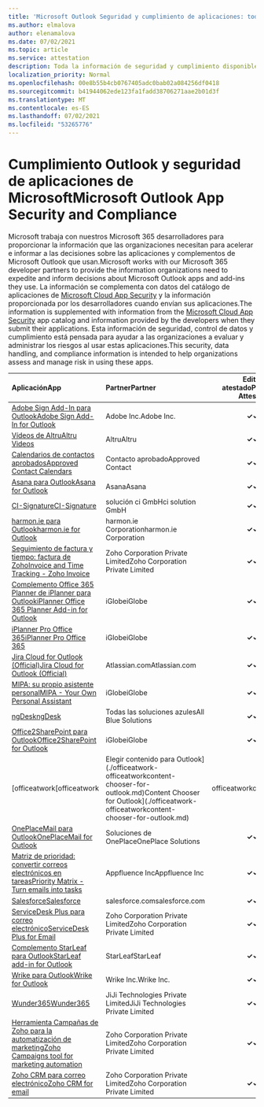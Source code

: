 ```yaml
---
title: 'Microsoft Outlook Seguridad y cumplimiento de aplicaciones: todas las aplicaciones'
ms.author: elmalova
author: elenamalova
ms.date: 07/02/2021
ms.topic: article
ms.service: attestation
description: Toda la información de seguridad y cumplimiento disponible para todas las aplicaciones Outlook Microsoft.
localization_priority: Normal
ms.openlocfilehash: 00e8b55b4cb0767405adc0bab02a084256df0418
ms.sourcegitcommit: b41944062ede123fa1fadd38706271aae2b01d3f
ms.translationtype: MT
ms.contentlocale: es-ES
ms.lasthandoff: 07/02/2021
ms.locfileid: "53265776"
---
```

# <a name="microsoft-outlook-app-security-and-compliance"></a><span data-ttu-id="ce7dc-103">Cumplimiento Outlook y seguridad de aplicaciones de Microsoft</span><span class="sxs-lookup"><span data-stu-id="ce7dc-103">Microsoft Outlook App Security and Compliance</span></span>

<span data-ttu-id="ce7dc-104">Microsoft trabaja con nuestros Microsoft 365 desarrolladores para proporcionar la información que las organizaciones necesitan para acelerar e informar a las decisiones sobre las aplicaciones y complementos de Microsoft Outlook que usan.</span><span class="sxs-lookup"><span data-stu-id="ce7dc-104">Microsoft works with our Microsoft 365 developer partners to provide the information organizations need to expedite and inform decisions about Microsoft Outlook apps and add-ins they use.</span></span> <span data-ttu-id="ce7dc-105">La información se complementa con datos del catálogo de aplicaciones de [Microsoft Cloud App Security](https://www.microsoft.com/en-us/enterprise-mobility-security/cloud-app-security) y la información proporcionada por los desarrolladores cuando envían sus aplicaciones.</span><span class="sxs-lookup"><span data-stu-id="ce7dc-105">The information is supplemented with information from the [Microsoft Cloud App Security](https://www.microsoft.com/en-us/enterprise-mobility-security/cloud-app-security) app catalog and information provided by the developers when they submit their applications.</span></span> <span data-ttu-id="ce7dc-106">Esta información de seguridad, control de datos y cumplimiento está pensada para ayudar a las organizaciones a evaluar y administrar los riesgos al usar estas aplicaciones.</span><span class="sxs-lookup"><span data-stu-id="ce7dc-106">This security, data handling, and compliance information is intended to help organizations assess and manage risk in using these apps.</span></span>

| <span data-ttu-id="ce7dc-107">**Aplicación**</span><span class="sxs-lookup"><span data-stu-id="ce7dc-107">**App**</span></span> | <span data-ttu-id="ce7dc-108">**Partner**</span><span class="sxs-lookup"><span data-stu-id="ce7dc-108">**Partner**</span></span> | <span data-ttu-id="ce7dc-109">**Editor atestado**</span><span class="sxs-lookup"><span data-stu-id="ce7dc-109">**Publisher Attested**</span></span> | <span data-ttu-id="ce7dc-110">**Certificado**</span><span class="sxs-lookup"><span data-stu-id="ce7dc-110">**Certified**</span></span> |
|:--------|:------------|:----------------------:|:-------------:|
| [<span data-ttu-id="ce7dc-111">Adobe Sign Add-In para Outlook</span><span class="sxs-lookup"><span data-stu-id="ce7dc-111">Adobe Sign Add-In for Outlook</span></span>](./adobe-inc-sign-add-in-for-outlook.md) | <span data-ttu-id="ce7dc-112">Adobe Inc.</span><span class="sxs-lookup"><span data-stu-id="ce7dc-112">Adobe Inc.</span></span> | <span data-ttu-id="ce7dc-113">**✓**</span><span class="sxs-lookup"><span data-stu-id="ce7dc-113">**✓**</span></span> | <img alt="Certified application badge" src="../media/certified-badge.png" height="25" width="25" /> |
| [<span data-ttu-id="ce7dc-114">Vídeos de Altru</span><span class="sxs-lookup"><span data-stu-id="ce7dc-114">Altru Videos</span></span>](./altru-videos.md) | <span data-ttu-id="ce7dc-115">Altru</span><span class="sxs-lookup"><span data-stu-id="ce7dc-115">Altru</span></span> | <span data-ttu-id="ce7dc-116">**✓**</span><span class="sxs-lookup"><span data-stu-id="ce7dc-116">**✓**</span></span> |  |
| [<span data-ttu-id="ce7dc-117">Calendarios de contactos aprobados</span><span class="sxs-lookup"><span data-stu-id="ce7dc-117">Approved Contact Calendars</span></span>](./approved-contact-calendars.md) | <span data-ttu-id="ce7dc-118">Contacto aprobado</span><span class="sxs-lookup"><span data-stu-id="ce7dc-118">Approved Contact</span></span> | <span data-ttu-id="ce7dc-119">**✓**</span><span class="sxs-lookup"><span data-stu-id="ce7dc-119">**✓**</span></span> |  |
| [<span data-ttu-id="ce7dc-120">Asana para Outlook</span><span class="sxs-lookup"><span data-stu-id="ce7dc-120">Asana for Outlook</span></span>](./asana-for-outlook.md) | <span data-ttu-id="ce7dc-121">Asana</span><span class="sxs-lookup"><span data-stu-id="ce7dc-121">Asana</span></span> | <span data-ttu-id="ce7dc-122">**✓**</span><span class="sxs-lookup"><span data-stu-id="ce7dc-122">**✓**</span></span> |  |
| [<span data-ttu-id="ce7dc-123">CI-Signature</span><span class="sxs-lookup"><span data-stu-id="ce7dc-123">CI-Signature</span></span>](./ci-solution-gmbh-signature.md) | <span data-ttu-id="ce7dc-124">solución ci GmbH</span><span class="sxs-lookup"><span data-stu-id="ce7dc-124">ci solution GmbH</span></span> | <span data-ttu-id="ce7dc-125">**✓**</span><span class="sxs-lookup"><span data-stu-id="ce7dc-125">**✓**</span></span> |  |
| [<span data-ttu-id="ce7dc-126">harmon.ie para Outlook</span><span class="sxs-lookup"><span data-stu-id="ce7dc-126">harmon.ie for Outlook</span></span>](./harmonie-corporation-for-outlook.md) | <span data-ttu-id="ce7dc-127">harmon.ie Corporation</span><span class="sxs-lookup"><span data-stu-id="ce7dc-127">harmon.ie Corporation</span></span> | <span data-ttu-id="ce7dc-128">**✓**</span><span class="sxs-lookup"><span data-stu-id="ce7dc-128">**✓**</span></span> |  |
| [<span data-ttu-id="ce7dc-129">Seguimiento de factura y tiempo: factura de Zoho</span><span class="sxs-lookup"><span data-stu-id="ce7dc-129">Invoice and Time Tracking - Zoho Invoice</span></span>](./zoho-corporation-private-limited-invoice-and-time-tracking.md) | <span data-ttu-id="ce7dc-130">Zoho Corporation Private Limited</span><span class="sxs-lookup"><span data-stu-id="ce7dc-130">Zoho Corporation Private Limited</span></span> | <span data-ttu-id="ce7dc-131">**✓**</span><span class="sxs-lookup"><span data-stu-id="ce7dc-131">**✓**</span></span> |  |
| [<span data-ttu-id="ce7dc-132">Complemento Office 365 Planner de iPlanner para Outlook</span><span class="sxs-lookup"><span data-stu-id="ce7dc-132">iPlanner Office 365 Planner Add-in for Outlook</span></span>](./iglobe-iplanner-office-365-planner-add-in-for-outlook.md) | <span data-ttu-id="ce7dc-133">iGlobe</span><span class="sxs-lookup"><span data-stu-id="ce7dc-133">iGlobe</span></span> | <span data-ttu-id="ce7dc-134">**✓**</span><span class="sxs-lookup"><span data-stu-id="ce7dc-134">**✓**</span></span> | <img alt="Certified application badge" src="../media/certified-badge.png" height="25" width="25" /> |
| [<span data-ttu-id="ce7dc-135">iPlanner Pro Office 365</span><span class="sxs-lookup"><span data-stu-id="ce7dc-135">iPlanner Pro Office 365</span></span>](./iglobe-iplanner-pro-office-365.md) | <span data-ttu-id="ce7dc-136">iGlobe</span><span class="sxs-lookup"><span data-stu-id="ce7dc-136">iGlobe</span></span> | <span data-ttu-id="ce7dc-137">**✓**</span><span class="sxs-lookup"><span data-stu-id="ce7dc-137">**✓**</span></span> | <img alt="Certified application badge" src="../media/certified-badge.png" height="25" width="25" /> |
| [<span data-ttu-id="ce7dc-138">Jira Cloud for Outlook (Official)</span><span class="sxs-lookup"><span data-stu-id="ce7dc-138">Jira Cloud for Outlook (Official)</span></span>](./atlassiancom-jira-cloud-for-outlook-official.md) | <span data-ttu-id="ce7dc-139">Atlassian.com</span><span class="sxs-lookup"><span data-stu-id="ce7dc-139">Atlassian.com</span></span> | <span data-ttu-id="ce7dc-140">**✓**</span><span class="sxs-lookup"><span data-stu-id="ce7dc-140">**✓**</span></span> |  |
| [<span data-ttu-id="ce7dc-141">MIPA: su propio asistente personal</span><span class="sxs-lookup"><span data-stu-id="ce7dc-141">MIPA - Your Own Personal Assistant</span></span>](./iglobe-mipa-your-own-personal-assistant.md) | <span data-ttu-id="ce7dc-142">iGlobe</span><span class="sxs-lookup"><span data-stu-id="ce7dc-142">iGlobe</span></span> | <span data-ttu-id="ce7dc-143">**✓**</span><span class="sxs-lookup"><span data-stu-id="ce7dc-143">**✓**</span></span> | <img alt="Certified application badge" src="../media/certified-badge.png" height="25" width="25" /> |
| [<span data-ttu-id="ce7dc-144">ngDesk</span><span class="sxs-lookup"><span data-stu-id="ce7dc-144">ngDesk</span></span>](./all-blue-solutions-ngdesk.md) | <span data-ttu-id="ce7dc-145">Todas las soluciones azules</span><span class="sxs-lookup"><span data-stu-id="ce7dc-145">All Blue Solutions</span></span> | <span data-ttu-id="ce7dc-146">**✓**</span><span class="sxs-lookup"><span data-stu-id="ce7dc-146">**✓**</span></span> |  |
| [<span data-ttu-id="ce7dc-147">Office2SharePoint para Outlook</span><span class="sxs-lookup"><span data-stu-id="ce7dc-147">Office2SharePoint for Outlook</span></span>](./iglobe-office2sharepoint-for-outlook.md) | <span data-ttu-id="ce7dc-148">iGlobe</span><span class="sxs-lookup"><span data-stu-id="ce7dc-148">iGlobe</span></span> | <span data-ttu-id="ce7dc-149">**✓**</span><span class="sxs-lookup"><span data-stu-id="ce7dc-149">**✓**</span></span> | <img alt="Certified application badge" src="../media/certified-badge.png" height="25" width="25" /> |
| <span data-ttu-id="ce7dc-150">[officeatwork</span><span class="sxs-lookup"><span data-stu-id="ce7dc-150">[officeatwork</span></span> | <span data-ttu-id="ce7dc-151">Elegir contenido para Outlook](./officeatwork-officeatworkcontent-chooser-for-outlook.md)</span><span class="sxs-lookup"><span data-stu-id="ce7dc-151">Content Chooser for Outlook](./officeatwork-officeatworkcontent-chooser-for-outlook.md)</span></span> | <span data-ttu-id="ce7dc-152">officeatwork</span><span class="sxs-lookup"><span data-stu-id="ce7dc-152">officeatwork</span></span> | <span data-ttu-id="ce7dc-153">**✓**</span><span class="sxs-lookup"><span data-stu-id="ce7dc-153">**✓**</span></span> | <img alt="Certified application badge" src="../media/certified-badge.png" height="25" width="25" /> |
| [<span data-ttu-id="ce7dc-154">OnePlaceMail para Outlook</span><span class="sxs-lookup"><span data-stu-id="ce7dc-154">OnePlaceMail for Outlook</span></span>](./oneplace-solutions-oneplacemail-for-outlook.md) | <span data-ttu-id="ce7dc-155">Soluciones de OnePlace</span><span class="sxs-lookup"><span data-stu-id="ce7dc-155">OnePlace Solutions</span></span> | <span data-ttu-id="ce7dc-156">**✓**</span><span class="sxs-lookup"><span data-stu-id="ce7dc-156">**✓**</span></span> |  |
| [<span data-ttu-id="ce7dc-157">Matriz de prioridad: convertir correos electrónicos en tareas</span><span class="sxs-lookup"><span data-stu-id="ce7dc-157">Priority Matrix - Turn emails into tasks</span></span>](./appfluence-inc-priority-matrix-turn-emails-into-tasks.md) | <span data-ttu-id="ce7dc-158">Appfluence Inc</span><span class="sxs-lookup"><span data-stu-id="ce7dc-158">Appfluence Inc</span></span> | <span data-ttu-id="ce7dc-159">**✓**</span><span class="sxs-lookup"><span data-stu-id="ce7dc-159">**✓**</span></span> | <img alt="Certified application badge" src="../media/certified-badge.png" height="25" width="25" /> |
| [<span data-ttu-id="ce7dc-160">Salesforce</span><span class="sxs-lookup"><span data-stu-id="ce7dc-160">Salesforce</span></span>](./salesforcecom-salesforce.md) | <span data-ttu-id="ce7dc-161">salesforce.com</span><span class="sxs-lookup"><span data-stu-id="ce7dc-161">salesforce.com</span></span> | <span data-ttu-id="ce7dc-162">**✓**</span><span class="sxs-lookup"><span data-stu-id="ce7dc-162">**✓**</span></span> |  |
| [<span data-ttu-id="ce7dc-163">ServiceDesk Plus para correo electrónico</span><span class="sxs-lookup"><span data-stu-id="ce7dc-163">ServiceDesk Plus for Email</span></span>](./zoho-corporation-private-limited-servicedesk-plus-for-email.md) | <span data-ttu-id="ce7dc-164">Zoho Corporation Private Limited</span><span class="sxs-lookup"><span data-stu-id="ce7dc-164">Zoho Corporation Private Limited</span></span> | <span data-ttu-id="ce7dc-165">**✓**</span><span class="sxs-lookup"><span data-stu-id="ce7dc-165">**✓**</span></span> |  |
| [<span data-ttu-id="ce7dc-166">Complemento StarLeaf para Outlook</span><span class="sxs-lookup"><span data-stu-id="ce7dc-166">StarLeaf add-in for Outlook</span></span>](./starleaf-add-in-for-outlook.md) | <span data-ttu-id="ce7dc-167">StarLeaf</span><span class="sxs-lookup"><span data-stu-id="ce7dc-167">StarLeaf</span></span> | <span data-ttu-id="ce7dc-168">**✓**</span><span class="sxs-lookup"><span data-stu-id="ce7dc-168">**✓**</span></span> |  |
| [<span data-ttu-id="ce7dc-169">Wrike para Outlook</span><span class="sxs-lookup"><span data-stu-id="ce7dc-169">Wrike for Outlook</span></span>](./wrike-inc-for-outlook.md) | <span data-ttu-id="ce7dc-170">Wrike Inc.</span><span class="sxs-lookup"><span data-stu-id="ce7dc-170">Wrike Inc.</span></span> | <span data-ttu-id="ce7dc-171">**✓**</span><span class="sxs-lookup"><span data-stu-id="ce7dc-171">**✓**</span></span> | <img alt="Certified application badge" src="../media/certified-badge.png" height="25" width="25" /> |
| [<span data-ttu-id="ce7dc-172">Wunder365</span><span class="sxs-lookup"><span data-stu-id="ce7dc-172">Wunder365</span></span>](./jiji-technologies-private-limited-wunder365.md) | <span data-ttu-id="ce7dc-173">JiJi Technologies Private Limited</span><span class="sxs-lookup"><span data-stu-id="ce7dc-173">JiJi Technologies Private Limited</span></span> | <span data-ttu-id="ce7dc-174">**✓**</span><span class="sxs-lookup"><span data-stu-id="ce7dc-174">**✓**</span></span> |  |
| [<span data-ttu-id="ce7dc-175">Herramienta Campañas de Zoho para la automatización de marketing</span><span class="sxs-lookup"><span data-stu-id="ce7dc-175">Zoho Campaigns tool for marketing automation</span></span>](./zoho-corporation-private-limited-campaigns-tool-for-marketing-automation.md) | <span data-ttu-id="ce7dc-176">Zoho Corporation Private Limited</span><span class="sxs-lookup"><span data-stu-id="ce7dc-176">Zoho Corporation Private Limited</span></span> | <span data-ttu-id="ce7dc-177">**✓**</span><span class="sxs-lookup"><span data-stu-id="ce7dc-177">**✓**</span></span> |  |
| [<span data-ttu-id="ce7dc-178">Zoho CRM para correo electrónico</span><span class="sxs-lookup"><span data-stu-id="ce7dc-178">Zoho CRM for email</span></span>](./zoho-corporation-private-limited-crm-for-email.md) | <span data-ttu-id="ce7dc-179">Zoho Corporation Private Limited</span><span class="sxs-lookup"><span data-stu-id="ce7dc-179">Zoho Corporation Private Limited</span></span> | <span data-ttu-id="ce7dc-180">**✓**</span><span class="sxs-lookup"><span data-stu-id="ce7dc-180">**✓**</span></span> |  |
